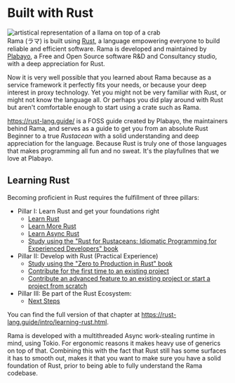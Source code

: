 # Built with Rust

<div class="book-article-intro">
    <img src="./img/llama_rust.jpeg" alt="artistical representation of a llama on top of a crab">
    <div>
        Rama (ラマ) is built using <a href="https://www.rust-lang.org/">Rust</a>, a language empowering
        everyone to build reliable and efficient software. Rama is developed and maintained by
        <a href="https://plabayo.tech/">Plabayo</a>, a Free and Open Source software R&D and Consultancy studio,
        with a deep appreciation for Rust.
    </div>
</div>

Now it is very well possible that you learned about Rama because as a service framework it perfectly fits your needs,
or because your deep interest in proxy technology. Yet you might not be very familiar with Rust, or might not
know the language all. Or perhaps you did play around with Rust but aren't comfortable enough to start using
a crate such as Rama.

<https://rust-lang.guide/> is a FOSS guide created by Plabayo, the maintainers behind Rama, and
serves as a guide to get you from an absolute Rust Beginner to a true _Rustacean_ with a solid
understanding and deep appreciation for the language. Because Rust is truly one of those languages
that makes programming all fun and no sweat. It's the playfullnes that we love at Plabayo.

## Learning Rust

Becoming proficient in Rust requires the fulfillment of three pillars:

- Pillar I: Learn Rust and get your foundations right
  - [Learn Rust](https://rust-lang.guide/guide/learn-rust/index.html)
  - [Learn More Rust](https://rust-lang.guide/guide/learn-more-rust/index.html)
  - [Learn Async Rust](https://rust-lang.guide/guide/learn-async-rust/index.html)
  - [Study using the "Rust for Rustaceans: Idiomatic Programming for Experienced Developers" book](https://rust-lang.guide/guide/study-using-the-rust-for-rustaceans-idiomatic-programming-for-experienced-developers-book)
- Pillar II: Develop with Rust (Practical Experience)
  - [Study using the "Zero to Production in Rust" book](https://rust-lang.guide/guide/study-using-the-zero-to-production-in-rust-book)
  - [Contribute for the first time to an existing project](https://rust-lang.guide/guide/contribute-for-the-first-time-to-an-existing-project)
  - [Contribute an advanced feature to an existing project or start a project from scratch](https://rust-lang.guide/guide/contribute-an-advanced-feature-to-an-existing-project-or-start-a-project-from-scratch)
- Pillar III: Be part of the Rust Ecosystem:
  - [Next Steps](https://rust-lang.guide/guide/next-steps)

You can find the full version of that chapter at <https://rust-lang.guide/intro/learning-rust.html>.

Rama is developed with a multithreaded Async work-stealing runtime in mind, using Tokio. For ergonomic reasons it makes heavy
use of generics on top of that. Combining this with the fact that Rust still has some surfaces it has to smooth out,
makes it that you want to make sure you have a solid foundation of Rust, prior to being able to fully understand the Rama codebase.
